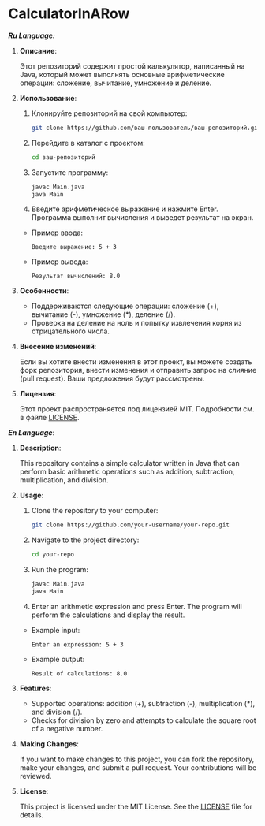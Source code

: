 # CalculatorInARow
***Ru Language:***

1. **Описание**:

   Этот репозиторий содержит простой калькулятор, написанный на Java, который может выполнять основные арифметические операции: сложение, вычитание, умножение и деление.

2. **Использование**:

   1. Клонируйте репозиторий на свой компьютер:

      ```bash
      git clone https://github.com/ваш-пользователь/ваш-репозиторий.git
      ```

   2. Перейдите в каталог с проектом:

      ```bash
      cd ваш-репозиторий
      ```

   3. Запустите программу:

      ```bash
      javac Main.java
      java Main
      ```

   4. Введите арифметическое выражение и нажмите Enter. Программа выполнит вычисления и выведет результат на экран.

   - Пример ввода:

     ```
     Введите выражение: 5 + 3
     ```

   - Пример вывода:

     ```
     Результат вычислений: 8.0
     ```

3. **Особенности**:

   - Поддерживаются следующие операции: сложение (+), вычитание (-), умножение (*), деление (/).
   - Проверка на деление на ноль и попытку извлечения корня из отрицательного числа.

4. **Внесение изменений**:

   Если вы хотите внести изменения в этот проект, вы можете создать форк репозитория, внести изменения и отправить запрос на слияние (pull request). Ваши предложения будут рассмотрены.

5. **Лицензия**:

   Этот проект распространяется под лицензией MIT. Подробности см. в файле [LICENSE](LICENSE).



***En Language***:

1. **Description**:

   This repository contains a simple calculator written in Java that can perform basic arithmetic operations such as addition, subtraction, multiplication, and division.

2. **Usage**:

   1. Clone the repository to your computer:

      ```bash
      git clone https://github.com/your-username/your-repo.git
      ```

   2. Navigate to the project directory:

      ```bash
      cd your-repo
      ```

   3. Run the program:

      ```bash
      javac Main.java
      java Main
      ```

   4. Enter an arithmetic expression and press Enter. The program will perform the calculations and display the result.

   - Example input:

     ```
     Enter an expression: 5 + 3
     ```

   - Example output:

     ```
     Result of calculations: 8.0
     ```

3. **Features**:

   - Supported operations: addition (+), subtraction (-), multiplication (*), and division (/).
   - Checks for division by zero and attempts to calculate the square root of a negative number.

4. **Making Changes**:

   If you want to make changes to this project, you can fork the repository, make your changes, and submit a pull request. Your contributions will be reviewed.

5. **License**:

   This project is licensed under the MIT License. See the [LICENSE](LICENSE) file for details.
